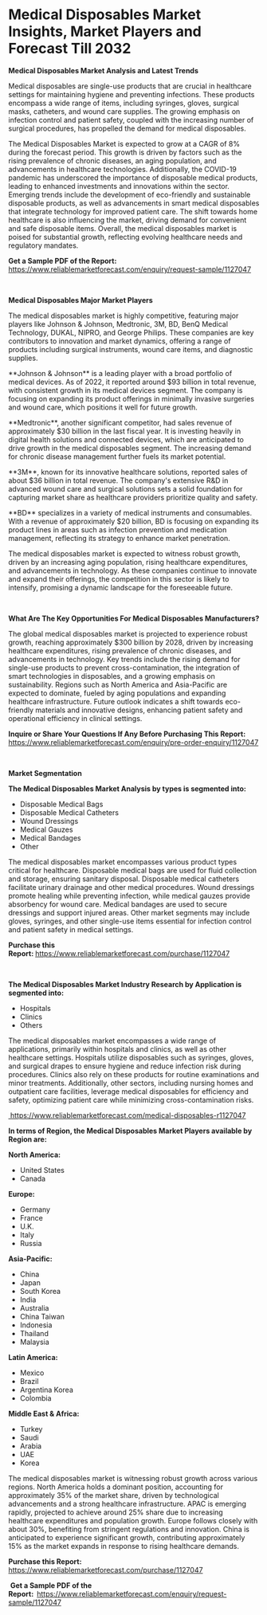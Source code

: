 <p><h1>Medical Disposables Market Insights, Market Players and Forecast Till 2032</h1></p><p><strong>Medical Disposables Market Analysis and Latest Trends</strong></p>
<p><p>Medical disposables are single-use products that are crucial in healthcare settings for maintaining hygiene and preventing infections. These products encompass a wide range of items, including syringes, gloves, surgical masks, catheters, and wound care supplies. The growing emphasis on infection control and patient safety, coupled with the increasing number of surgical procedures, has propelled the demand for medical disposables.</p><p>The Medical Disposables Market is expected to grow at a CAGR of 8% during the forecast period. This growth is driven by factors such as the rising prevalence of chronic diseases, an aging population, and advancements in healthcare technologies. Additionally, the COVID-19 pandemic has underscored the importance of disposable medical products, leading to enhanced investments and innovations within the sector. Emerging trends include the development of eco-friendly and sustainable disposable products, as well as advancements in smart medical disposables that integrate technology for improved patient care. The shift towards home healthcare is also influencing the market, driving demand for convenient and safe disposable items. Overall, the medical disposables market is poised for substantial growth, reflecting evolving healthcare needs and regulatory mandates.</p></p>
<p><strong>Get a Sample PDF of the Report:&nbsp;</strong> <a href="https://www.reliablemarketforecast.com/enquiry/request-sample/1127047?utm_campaign=3321&utm_medium=2&utm_source=Github&utm_content=ia&utm_term=13042025&utm_id=medical-disposables">https://www.reliablemarketforecast.com/enquiry/request-sample/1127047</a></p>
<p>&nbsp;</p>
<p><strong>Medical Disposables Major Market Players</strong></p>
<p><p>The medical disposables market is highly competitive, featuring major players like Johnson & Johnson, Medtronic, 3M, BD, BenQ Medical Technology, DUKAL, NIPRO, and George Philips. These companies are key contributors to innovation and market dynamics, offering a range of products including surgical instruments, wound care items, and diagnostic supplies.</p><p>**Johnson & Johnson** is a leading player with a broad portfolio of medical devices. As of 2022, it reported around $93 billion in total revenue, with consistent growth in its medical devices segment. The company is focusing on expanding its product offerings in minimally invasive surgeries and wound care, which positions it well for future growth.</p><p>**Medtronic**, another significant competitor, had sales revenue of approximately $30 billion in the last fiscal year. It is investing heavily in digital health solutions and connected devices, which are anticipated to drive growth in the medical disposables segment. The increasing demand for chronic disease management further fuels its market potential.</p><p>**3M**, known for its innovative healthcare solutions, reported sales of about $36 billion in total revenue. The company's extensive R&D in advanced wound care and surgical solutions sets a solid foundation for capturing market share as healthcare providers prioritize quality and safety.</p><p>**BD** specializes in a variety of medical instruments and consumables. With a revenue of approximately $20 billion, BD is focusing on expanding its product lines in areas such as infection prevention and medication management, reflecting its strategy to enhance market penetration.</p><p>The medical disposables market is expected to witness robust growth, driven by an increasing aging population, rising healthcare expenditures, and advancements in technology. As these companies continue to innovate and expand their offerings, the competition in this sector is likely to intensify, promising a dynamic landscape for the foreseeable future.</p></p>
<p>&nbsp;</p>
<p><strong>What Are The Key Opportunities For Medical Disposables Manufacturers?</strong></p>
<p><p>The global medical disposables market is projected to experience robust growth, reaching approximately $300 billion by 2028, driven by increasing healthcare expenditures, rising prevalence of chronic diseases, and advancements in technology. Key trends include the rising demand for single-use products to prevent cross-contamination, the integration of smart technologies in disposables, and a growing emphasis on sustainability. Regions such as North America and Asia-Pacific are expected to dominate, fueled by aging populations and expanding healthcare infrastructure. Future outlook indicates a shift towards eco-friendly materials and innovative designs, enhancing patient safety and operational efficiency in clinical settings.</p></p>
<p><strong>Inquire or Share Your Questions If Any Before Purchasing This Report:</strong> <a href="https://www.reliablemarketforecast.com/enquiry/pre-order-enquiry/1127047?utm_campaign=3321&utm_medium=2&utm_source=Github&utm_content=ia&utm_term=13042025&utm_id=medical-disposables">https://www.reliablemarketforecast.com/enquiry/pre-order-enquiry/1127047</a></p>
<p>&nbsp;</p>
<p><strong>Market Segmentation</strong></p>
<p><strong>The Medical Disposables Market Analysis by types is segmented into:</strong></p>
<p><ul><li>Disposable Medical Bags</li><li>Disposable Medical Catheters</li><li>Wound Dressings</li><li>Medical Gauzes</li><li>Medical Bandages</li><li>Other</li></ul></p>
<p><p>The medical disposables market encompasses various product types critical for healthcare. Disposable medical bags are used for fluid collection and storage, ensuring sanitary disposal. Disposable medical catheters facilitate urinary drainage and other medical procedures. Wound dressings promote healing while preventing infection, while medical gauzes provide absorbency for wound care. Medical bandages are used to secure dressings and support injured areas. Other market segments may include gloves, syringes, and other single-use items essential for infection control and patient safety in medical settings.</p></p>
<p><strong>Purchase this Report:&nbsp;</strong><a href="https://www.reliablemarketforecast.com/purchase/1127047?utm_campaign=3321&utm_medium=2&utm_source=Github&utm_content=ia&utm_term=13042025&utm_id=medical-disposables">https://www.reliablemarketforecast.com/purchase/1127047</a></p>
<p>&nbsp;</p>
<p><strong>The Medical Disposables Market Industry Research by Application is segmented into:</strong></p>
<p><ul><li>Hospitals</li><li>Clinics</li><li>Others</li></ul></p>
<p><p>The medical disposables market encompasses a wide range of applications, primarily within hospitals and clinics, as well as other healthcare settings. Hospitals utilize disposables such as syringes, gloves, and surgical drapes to ensure hygiene and reduce infection risk during procedures. Clinics also rely on these products for routine examinations and minor treatments. Additionally, other sectors, including nursing homes and outpatient care facilities, leverage medical disposables for efficiency and safety, optimizing patient care while minimizing cross-contamination risks.</p></p>
<p><a href="https://www.reliablemarketforecast.com/medical-disposables-r1127047?utm_campaign=3321&utm_medium=2&utm_source=Github&utm_content=ia&utm_term=13042025&utm_id=medical-disposables">&nbsp;https://www.reliablemarketforecast.com/medical-disposables-r1127047</a></p>
<p><strong>In terms of Region, the Medical Disposables Market Players available by Region are:</strong></p>
<p>
    <p> <strong> North America: </strong>
        <ul>
            <li>United States</li>
            <li>Canada</li>
        </ul>
        </p> 
    <p> <strong> Europe: </strong>
        <ul>
            <li>Germany</li>
            <li>France</li>
            <li>U.K.</li>
            <li>Italy</li>
            <li>Russia</li>
        </ul>
        </p> 
    <p> <strong> Asia-Pacific: </strong>
        <ul>
            <li>China</li>
            <li>Japan</li>
            <li>South Korea</li>
            <li>India</li>
            <li>Australia</li>
            <li>China Taiwan</li>
            <li>Indonesia</li>
            <li>Thailand</li>
            <li>Malaysia</li>
        </ul>
        </p> 
    <p> <strong> Latin America: </strong>
        <ul>
            <li>Mexico</li>
            <li>Brazil</li>
            <li>Argentina Korea</li>
            <li>Colombia</li>
        </ul>
        </p> 
    <p> <strong> Middle East & Africa: </strong>
        <ul>
            <li>Turkey</li>
            <li>Saudi</li>
            <li>Arabia</li>
            <li>UAE</li>
            <li>Korea</li>
        </ul>
    </p>
    </p>
<p><p>The medical disposables market is witnessing robust growth across various regions. North America holds a dominant position, accounting for approximately 35% of the market share, driven by technological advancements and a strong healthcare infrastructure. APAC is emerging rapidly, projected to achieve around 25% share due to increasing healthcare expenditures and population growth. Europe follows closely with about 30%, benefiting from stringent regulations and innovation. China is anticipated to experience significant growth, contributing approximately 15% as the market expands in response to rising healthcare demands.</p></p>
<p><strong>Purchase this Report: </strong><a href="https://www.reliablemarketforecast.com/purchase/1127047?utm_campaign=3321&utm_medium=2&utm_source=Github&utm_content=ia&utm_term=13042025&utm_id=medical-disposables">https://www.reliablemarketforecast.com/purchase/1127047</a></p>
<p>&nbsp;<strong>Get a Sample PDF of the Report:&nbsp;&nbsp;</strong><a href="https://www.reliablemarketforecast.com/enquiry/request-sample/1127047?utm_campaign=3321&utm_medium=2&utm_source=Github&utm_content=ia&utm_term=13042025&utm_id=medical-disposables">https://www.reliablemarketforecast.com/enquiry/request-sample/1127047</a></p>
<p><strong></strong></p>
<p><p></p><p></p><p></p></p>